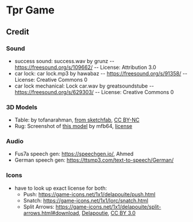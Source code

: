 # Tpr Game

## Credit
### Sound
- success sound: success.wav by grunz -- https://freesound.org/s/109662/ -- License: Attribution 3.0
- car lock: car lock.mp3 by hawabaz -- https://freesound.org/s/91358/ -- License: Creative Commons 0
- car lock mechanical: Lock car.wav by greatsoundstube -- https://freesound.org/s/629303/ -- License: Creative Commons 0


### 3D Models

- Table: by tofanarahman, [from sketchfab](https://sketchfab.com/3d-models/wood-desk-table-interior-1-81bdaeac27e346f88ae410187681f484), [CC BY-NC](https://creativecommons.org/licenses/by-nc/4.0/)
- Rug: Screenshot of [this model](https://sketchfab.com/3d-models/persian-malayer-carpet-1120ca810d0c46289d3b7071103067ac) by mfb64, [license](https://creativecommons.org/licenses/by/4.0/)

### Audio

- Fus7a speech gen: https://speechgen.io/, Ahmed
- German speech gen: https://ttsmp3.com/text-to-speech/German/


### Icons

- have to look up exact license for both:
	- Push: https://game-icons.net/1x1/delapouite/push.html
	- Snatch: https://game-icons.net/1x1/lorc/snatch.html
	- Split Arrows: https://game-icons.net/1x1/delapouite/split-arrows.html#download, [Delapoutie](https://delapouite.com/), [CC BY 3.0](https://creativecommons.org/licenses/by/3.0/)
	
